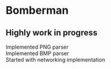 # Bomberman

## Highly work in progress 

Implemented PNG parser<br>
Implemented BMP parser<br>
Started with networking implementation<br>